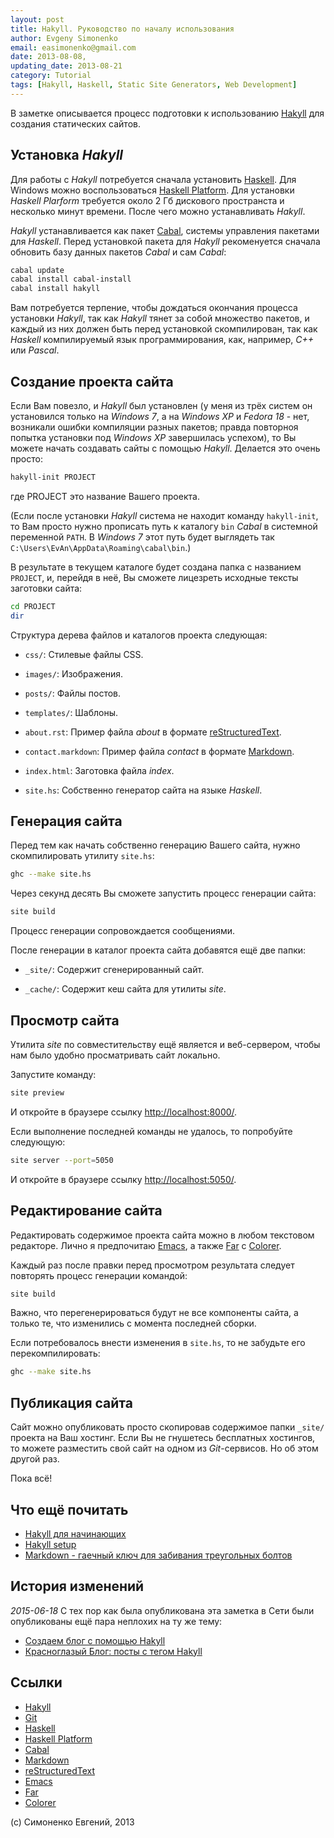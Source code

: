 ```yaml
---
layout: post
title: Hakyll. Руководство по началу использования
author: Evgeny Simonenko
email: easimonenko@gmail.com
date: 2013-08-08,
updating_date: 2013-08-21
category: Tutorial
tags: [Hakyll, Haskell, Static Site Generators, Web Development]
---
```


В заметке описывается процесс подготовки к использованию [Hakyll][] для
создания статических сайтов.

<!-- end-of-lead -->

## Установка _Hakyll_

Для работы с _Hakyll_ потребуется сначала установить [Haskell][]. Для Windows
можно воспользоваться [Haskell Platform][]. Для установки _Haskell Plarform_
требуется около 2 Гб дискового пространста и несколько минут времени. После
чего можно устанавливать _Hakyll_.

_Hakyll_ устанавливается как пакет [Cabal][], системы управления пакетами для
_Haskell_. Перед установкой пакета для _Hakyll_ рекоменуется сначала обновить
базу данных пакетов _Cabal_ и сам _Cabal_:

``` bash
cabal update
cabal install cabal-install
cabal install hakyll
```

Вам потребуется терпение, чтобы дождаться окончания процесса установки
_Hakyll_, так как _Hakyll_ тянет за собой множество пакетов, и каждый из них
должен быть перед установкой скомпилирован, так как _Haskell_ компилируемый
язык программирования, как, например, _C++_ или _Pascal_.

## Создание проекта сайта

Если Вам повезло, и _Hakyll_ был установлен (у меня из трёх систем он
установился только на _Windows 7_, а на _Windows XP_ и _Fedora 18_ - нет,
возникали ошибки компиляции разных пакетов; правда повторноя попытка
установки под _Windows XP_ завершилась успехом), то Вы можете начать создавать
сайты с помощью _Hakyll_. Делается это очень просто:

``` bash
hakyll-init PROJECT
```

где PROJECT это название Вашего проекта.

(Если после установки _Hakyll_ система не находит команду `hakyll-init`, то Вам
просто нужно прописать путь к каталогу `bin` _Cabal_ в системной переменной
`PATH`. В _Windows 7_ этот путь будет выглядеть так
`C:\Users\EvAn\AppData\Roaming\cabal\bin`.)

В результате в текущем каталоге будет создана папка с названием `PROJECT`, и,
перейдя в неё, Вы сможете лицезреть исходные тексты заготовки сайта:

``` bash
cd PROJECT
dir
```

Структура дерева файлов и каталогов проекта следующая:

- `css/`: Стилевые файлы CSS.

- `images/`: Изображения.

- `posts/`: Файлы постов.

- `templates/`: Шаблоны.

- `about.rst`: Пример файла _about_ в формате [reStructuredText][].

- `contact.markdown`: Пример файла _contact_ в формате [Markdown][].

- `index.html`: Заготовка файла _index_.

- `site.hs`: Собственно генератор сайта на языке _Haskell_.

## Генерация сайта

Перед тем как начать собственно генерацию Вашего сайта, нужно скомпилировать
утилиту `site.hs`:

``` bash
ghc --make site.hs
```

Через секунд десять Вы сможете запустить процесс генерации сайта:

``` bash
site build
```

Процесс генерации сопровождается сообщениями.

После генерации в каталог проекта сайта добавятся ещё две папки:

- `_site/`: Содержит сгенерированный сайт.

- `_cache/`: Содержит кеш сайта для утилиты _site_.

## Просмотр сайта

Утилита _site_ по совместительству ещё является и веб-сервером, чтобы нам было
удобно просматривать сайт локально.

Запустите команду:

``` bash
site preview
```

И откройте в браузере ссылку <http://localhost:8000/>.

Если выполнение последней команды не удалось, то попробуйте следующую:

``` bash
site server --port=5050
```

И откройте в браузере ссылку <http://localhost:5050/>.

## Редактирование сайта

Редактировать содержимое проекта сайта можно в любом текстовом редакторе. Лично
я предпочитаю [Emacs][], а также [Far][] с [Colorer][].

Каждый раз после правки перед просмотром результата следует повторять процесс
генерации командой:

``` bash
site build
```

Важно, что перегенерироваться будут не все компоненты сайта, а только те, что
изменились с момента последней сборки.

Если потребовалось внести изменения в `site.hs`, то не забудьте его
перекомпилировать:

``` bash
ghc --make site.hs
```

## Публикация сайта

Сайт можно опубликовать просто скопировав содержимое папки `_site/` проекта на
Ваш хостинг. Если Вы не гнушетесь бесплатных хостингов, то можете разместить
свой сайт на одном из _Git_-сервисов. Но об этом другой раз.

Пока всё!

## Что ещё почитать

- [Hakyll для начинающих](http://habrahabr.ru/post/175877/)
- [Hakyll setup](http://yannesposito.com/Scratch/en/blog/Hakyll-setup/)
- [Markdown - гаечный ключ для забивания треугольных болтов](http://mydebianblog.blogspot.com.au/2012/09/markdown.html)

## История изменений

_2015-06-18_ С тех пор как была опубликована эта заметка в Сети были
опубликованы ещё пара неплохих на ту же тему:

- [Создаем блог с помощью Hakyll](http://dimchansky.github.io/posts/2014/10/07/getting-started-with-hakyll/)
- [Красноглазый Блог: посты с тегом Hakyll](http://livid.pp.ru/tags/Hakyll.html)

## Ссылки

[Hakyll]: http://jaspervdj.be/hakyll/
[Git]: http://git-scm.com/
[Haskell]: http://www.haskell.org/
[Haskell Platform]: http://www.haskell.org/platform/windows.html
[Cabal]: http://www.haskell.org/cabal/
[Markdown]: http://daringfireball.net/projects/markdown/
[reStructuredText]: http://docutils.sourceforge.net/rst.html
[Emacs]: http://www.gnu.org/software/emacs/
[Far]: http://www.farmanager.com/
[Colorer]: http://sourceforge.net/projects/colorer/

- [Hakyll][]
- [Git][]
- [Haskell][]
- [Haskell Platform][]
- [Cabal][]
- [Markdown][]
- [reStructuredText][]
- [Emacs][]
- [Far][]
- [Colorer][]

(c) Симоненко Евгений, 2013
